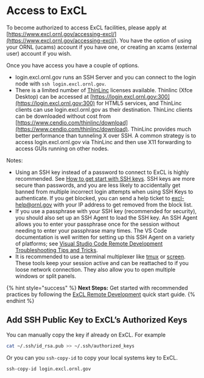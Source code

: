 # Access to ExCL

To become authorized to access ExCL facilities, please apply at [https://www.excl.ornl.gov/accessing-excl/](https://www.excl.ornl.gov/accessing-excl/). You have the option of using your ORNL (ucams) account if you have one, or creating an xcams (external user) account if you wish.

Once you have access you have a couple of options.

* login.excl.ornl.gov runs an SSH Server and you can connect to the login node with `ssh login.excl.ornl.gov`.
* There is a limited number of [ThinLinc](https://www.cendio.com/thinlinc/what-is-thinlinc) licenses available. Thinlinc (Xfce Desktop) can be accessed at [https://login.excl.ornl.gov:300](https://login.excl.ornl.gov:300) for HTML5 services, and ThinLinc clients can use login.excl.ornl.gov as their destination. ThinLinc clients can be downloaded without cost from [https://www.cendio.com/thinlinc/download](https://www.cendio.com/thinlinc/download). ThinLinc provides much better performance than tunneling X over SSH. A common strategy is to access login.excl.ornl.gov via ThinLinc and then use X11 forwarding to access GUIs running on other nodes.

Notes:
- Using an SSH key instead of a password to connect to ExCL is highly recommended. See [How to get start with SSH keys](../software/git.md#ssh-keys-for-authentication). SSH keys are more secure than passwords, and you are less likely to accidentally get banned from multiple incorrect login attempts when using SSH Keys to authenticate. If you get blocked, you can send a help ticket to [excl-help@ornl.gov](mailto:excl-help@ornl.gov) with your IP address to get removed from the block list.
- If you use a passphrase with your SSH key (recommended for security), you should also set up an SSH Agent to load the SSH key. An SSH Agent allows you to enter your passphrase once for the session without needing to enter your passphrase many times. The VS Code documentation is well written for setting up this SSH Agent on a variety of platforms; see [Visual Studio Code Remote Development Troubleshooting Tips and Tricks](https://code.visualstudio.com/docs/remote/troubleshooting#_setting-up-the-ssh-agent).
- It is recommended to use a terminal multiplexer like [tmux](https://github.com/tmux/tmux/wiki) or [screen](https://www.gnu.org/software/screen/). These tools keep your session active and can be reattached to if you loose network connection. They also allow you to open multiple windows or split panels.

{% hint style="success" %}
**Next Steps:** Get started with recommended practices by following the [ExCL Remote Development](../quick-start-guides/excl-remote-development.md) quick start guide.
{% endhint %}

## Add SSH Public Key to ExCL’s Authorized Keys

You can manually copy the key if already on ExCL. For example
```bash
cat ~/.ssh/id_rsa.pub >> ~/.ssh/authorized_keys
```

Or you can you `ssh-copy-id` to copy your local systems key to ExCL.
```bash
ssh-copy-id login.excl.ornl.gov
```
